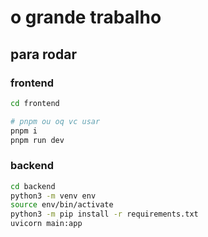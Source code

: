 # o grande trabalho

## para rodar

### frontend

```bash
cd frontend

# pnpm ou oq vc usar
pnpm i
pnpm run dev
```

### backend

```bash
cd backend
python3 -m venv env
source env/bin/activate
python3 -m pip install -r requirements.txt
uvicorn main:app
```